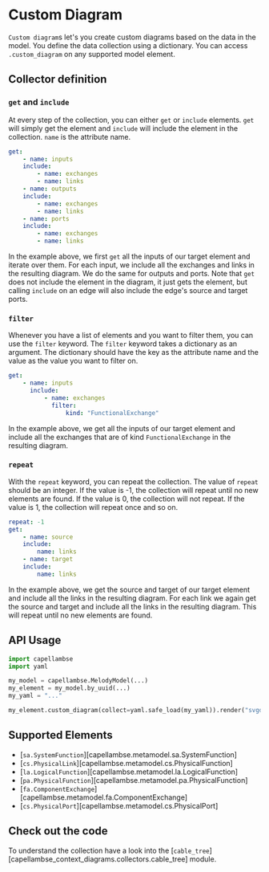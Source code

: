 <!--
 ~ SPDX-FileCopyrightText: 2022 Copyright DB InfraGO AG and the capellambse-context-diagrams contributors
 ~ SPDX-License-Identifier: Apache-2.0
 -->

# Custom Diagram

`Custom diagram`s let's you create custom diagrams based on the data in the model. You define the data collection using a dictionary.
You can access `.custom_diagram` on any supported model element.

## Collector definition

### `get` and `include`

At every step of the collection, you can either `get` or `include` elements. `get` will simply get the element and `include` will include the element in the collection. `name` is the attribute name.

```yaml
get:
    - name: inputs
    include:
        - name: exchanges
        - name: links
    - name: outputs
    include:
        - name: exchanges
        - name: links
    - name: ports
    include:
        - name: exchanges
        - name: links
```

In the example above, we first `get` all the inputs of our target element and iterate over them. For each input, we include all the exchanges and links in the resulting diagram. We do the same for outputs and ports. Note that `get` does not include the element in the diagram, it just gets the element, but calling `include` on an edge will also include the edge's source and target ports.

### `filter`

Whenever you have a list of elements and you want to filter them, you can use the `filter` keyword. The `filter` keyword takes a dictionary as an argument. The dictionary should have the key as the attribute name and the value as the value you want to filter on.

```yaml
get:
    - name: inputs
      include:
          - name: exchanges
            filter:
                kind: "FunctionalExchange"
```

In the example above, we get all the inputs of our target element and include all the exchanges that are of kind `FunctionalExchange` in the resulting diagram.

### `repeat`

With the `repeat` keyword, you can repeat the collection. The value of `repeat` should be an integer. If the value is -1, the collection will repeat until no new elements are found. If the value is 0, the collection will not repeat. If the value is 1, the collection will repeat once and so on.

```yaml
repeat: -1
get:
    - name: source
    include:
        name: links
    - name: target
    include:
        name: links
```

In the example above, we get the source and target of our target element and include all the links in the resulting diagram. For each link we again get the source and target and include all the links in the resulting diagram. This will repeat until no new elements are found.

## API Usage

```python
import capellambse
import yaml

my_model = capellambse.MelodyModel(...)
my_element = my_model.by_uuid(...)
my_yaml = "..."

my_element.custom_diagram(collect=yaml.safe_load(my_yaml)).render("svgdiagram").save(pretty=True)
```

## Supported Elements

-   [`sa.SystemFunction`][capellambse.metamodel.sa.SystemFunction]
-   [`cs.PhysicalLink`][capellambse.metamodel.cs.PhysicalFunction]
-   [`la.LogicalFunction`][capellambse.metamodel.la.LogicalFunction]
-   [`pa.PhysicalFunction`][capellambse.metamodel.pa.PhysicalFunction]
-   [`fa.ComponentExchange`][capellambse.metamodel.fa.ComponentExchange]
-   [`cs.PhysicalPort`][capellambse.metamodel.cs.PhysicalPort]

## Check out the code

To understand the collection have a look into the
[`cable_tree`][capellambse_context_diagrams.collectors.cable_tree]
module.
